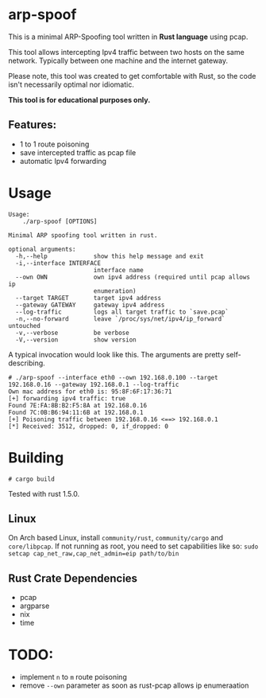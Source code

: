 # arp-spoof


This is a minimal ARP-Spoofing tool written in **Rust language** using pcap.

This tool allows intercepting Ipv4 traffic between two hosts on the same network.
Typically between one machine and the internet gateway.

Please note, this tool was created to get comfortable with Rust, so the code isn't necessarily optimal nor idiomatic.

**This tool is for educational purposes only.**

## Features:

* 1 to 1 route poisoning
* save intercepted traffic as pcap file
* automatic Ipv4 forwarding

# Usage
```
Usage:
    ./arp-spoof [OPTIONS]

Minimal ARP spoofing tool written in rust.

optional arguments:
  -h,--help             show this help message and exit
  -i,--interface INTERFACE
                        interface name
  --own OWN             own ipv4 address (required until pcap allows ip
                        enumeration)
  --target TARGET       target ipv4 address
  --gateway GATEWAY     gateway ipv4 address
  --log-traffic         logs all target traffic to `save.pcap`
  -n,--no-forward       leave `/proc/sys/net/ipv4/ip_forward` untouched
  -v,--verbose          be verbose
  -V,--version          show version
```
A typical invocation would look like this. The arguments are pretty self-describing.
```
# ./arp-spoof --interface eth0 --own 192.168.0.100 --target 192.168.0.16 --gateway 192.168.0.1 --log-traffic
Own mac address for eth0 is: 95:8F:6F:17:36:71
[+] forwarding ipv4 traffic: true
Found 7E:FA:8B:B2:F5:8A at 192.168.0.16
Found 7C:0B:B6:94:11:6B at 192.168.0.1
[+] Poisoning traffic between 192.168.0.16 <==> 192.168.0.1
[*] Received: 3512, dropped: 0, if_dropped: 0
```
# Building

```
# cargo build
```
Tested with rust 1.5.0.


## Linux

On Arch based Linux, install `community/rust`, `community/cargo` and `core/libpcap`. If not running as root, you need to set capabilities like so: ```sudo setcap cap_net_raw,cap_net_admin=eip path/to/bin```


## Rust Crate Dependencies

* pcap
* argparse
* nix
* time


# TODO:

* implement `n` to `m` route poisoning
* remove `--own` parameter as soon as rust-pcap allows ip enumeraation
